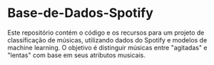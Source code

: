 # Base-de-Dados-Spotify
Este repositório contém o código e os recursos para um projeto de classificação de músicas, utilizando dados do Spotify e modelos de machine learning. O objetivo é distinguir músicas entre "agitadas" e "lentas" com base em seus atributos musicais.
